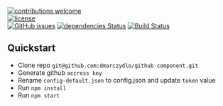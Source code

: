 [![contributions welcome](https://img.shields.io/badge/contributions-welcome-brightgreen.svg?style=flat)](https://github.com/dmarczydlo/github-component/issues)  
[![license](https://img.shields.io/github/license/mashape/apistatus.svg?style=plastic)](https://github.com/dmarczydlo/github-component/blob/master/LICENSE)  
[![GitHub issues](https://img.shields.io/github/issues/dmarczydlo/github-component.svg)](https://github.com/dmarczydlo/github-component/issues)
[![dependencies Status](https://david-dm.org/dmarczydlo/github-component/status.svg)](https://david-dm.org/dmarczydlo/github-component)
[![Build Status](https://travis-ci.org/dmarczydlo/github-component.svg?branch=master)](https://travis-ci.org/dmarczydlo/github-component)


## Quickstart
* Clone repo ```git@github.com:dmarczydlo/github-component.git```
* Generate github ```accress key```
* Rename ```config-default.json``` to config.json and update ```token``` value
* Run ```npm install```
* Run ```npm start```
